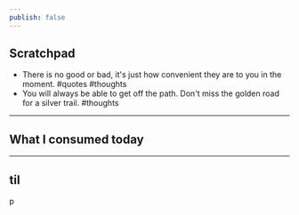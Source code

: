 ```yaml
---
publish: false
---
```


## Scratchpad
- There is no good or bad, it's just how convenient they are to you in the moment. #quotes #thoughts 
- You will always be able to get off the path. Don't miss the golden road for a silver trail. #thoughts 


***
## What I consumed today


***
## til


p